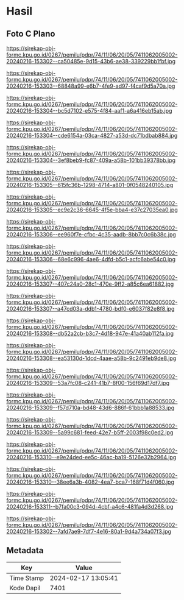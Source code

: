 # Hasil

## Foto C Plano

https://sirekap-obj-formc.kpu.go.id/0267/pemilu/pdpr/74/11/06/20/05/7411062005002-20240216-153302--ca50485e-9d15-43b6-ae38-339229bb1fbf.jpg

https://sirekap-obj-formc.kpu.go.id/0267/pemilu/pdpr/74/11/06/20/05/7411062005002-20240216-153303--68848a99-e6b7-4fe9-ad97-f4caf9d5a70a.jpg

https://sirekap-obj-formc.kpu.go.id/0267/pemilu/pdpr/74/11/06/20/05/7411062005002-20240216-153304--bc5d7102-e575-4f84-aaf1-a6a416eb15ab.jpg

https://sirekap-obj-formc.kpu.go.id/0267/pemilu/pdpr/74/11/06/20/05/7411062005002-20240216-153304--cde6154a-03ca-4827-a53d-dc71bdbab884.jpg

https://sirekap-obj-formc.kpu.go.id/0267/pemilu/pdpr/74/11/06/20/05/7411062005002-20240216-153304--3ef8beb9-fc87-409a-a58b-101bb39378bb.jpg

https://sirekap-obj-formc.kpu.go.id/0267/pemilu/pdpr/74/11/06/20/05/7411062005002-20240216-153305--615fc36b-1298-4714-a801-0f0548240105.jpg

https://sirekap-obj-formc.kpu.go.id/0267/pemilu/pdpr/74/11/06/20/05/7411062005002-20240216-153305--ec9e2c36-6645-4f5e-bba4-e37c27035ea0.jpg

https://sirekap-obj-formc.kpu.go.id/0267/pemilu/pdpr/74/11/06/20/05/7411062005002-20240216-153306--ee960f7e-cfbc-4c35-aadb-8bb7c0c6b38c.jpg

https://sirekap-obj-formc.kpu.go.id/0267/pemilu/pdpr/74/11/06/20/05/7411062005002-20240216-153306--68e6c996-4ae6-4dfd-b5c1-acfc6abe54c0.jpg

https://sirekap-obj-formc.kpu.go.id/0267/pemilu/pdpr/74/11/06/20/05/7411062005002-20240216-153307--407c24a0-28c1-470e-9ff2-a85c6ea61882.jpg

https://sirekap-obj-formc.kpu.go.id/0267/pemilu/pdpr/74/11/06/20/05/7411062005002-20240216-153307--a47cd03a-ddb1-4780-bdf0-e6037f82e8f8.jpg

https://sirekap-obj-formc.kpu.go.id/0267/pemilu/pdpr/74/11/06/20/05/7411062005002-20240216-153308--db52a2cb-b3c7-4d18-947e-41a40ab112fa.jpg

https://sirekap-obj-formc.kpu.go.id/0267/pemilu/pdpr/74/11/06/20/05/7411062005002-20240216-153308--ea53130d-1dcd-4aae-a58b-9c2491eb9de8.jpg

https://sirekap-obj-formc.kpu.go.id/0267/pemilu/pdpr/74/11/06/20/05/7411062005002-20240216-153309--53a7fc08-c241-41b7-8f00-156f69d17df7.jpg

https://sirekap-obj-formc.kpu.go.id/0267/pemilu/pdpr/74/11/06/20/05/7411062005002-20240216-153309--f57d710a-bd48-43d6-886f-61bbb1a88533.jpg

https://sirekap-obj-formc.kpu.go.id/0267/pemilu/pdpr/74/11/06/20/05/7411062005002-20240216-153309--5a99c681-feed-42e7-b5ff-2003f98c0ed2.jpg

https://sirekap-obj-formc.kpu.go.id/0267/pemilu/pdpr/74/11/06/20/05/7411062005002-20240216-153310--e9e24ded-ee5c-46ac-ba19-5126e32b2964.jpg

https://sirekap-obj-formc.kpu.go.id/0267/pemilu/pdpr/74/11/06/20/05/7411062005002-20240216-153310--38ee6a3b-4082-4ea7-bca7-168f71d4f060.jpg

https://sirekap-obj-formc.kpu.go.id/0267/pemilu/pdpr/74/11/06/20/05/7411062005002-20240216-153311--b7fa00c3-094d-4cbf-a4c6-481fa4d3d268.jpg

https://sirekap-obj-formc.kpu.go.id/0267/pemilu/pdpr/74/11/06/20/05/7411062005002-20240216-153302--7afd7ae9-7df7-4e16-80a1-9d4a734a07f3.jpg


## Metadata

| Key        | Value               |
| ---------- | ------------------- |
| Time Stamp | 2024-02-17 13:05:41 |
| Kode Dapil | 7401                |



